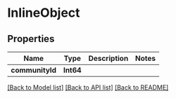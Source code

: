 # InlineObject

## Properties
Name | Type | Description | Notes
------------ | ------------- | ------------- | -------------
**communityId** | **Int64** |  | 

[[Back to Model list]](../README.md#documentation-for-models) [[Back to API list]](../README.md#documentation-for-api-endpoints) [[Back to README]](../README.md)


